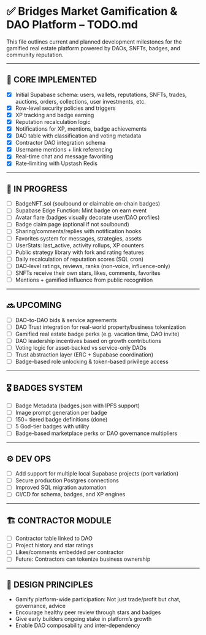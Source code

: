 # ✅ Bridges Market Gamification & DAO Platform – TODO.md

This file outlines current and planned development milestones for the gamified real estate platform powered by DAOs, SNFTs, badges, and community reputation.

---

## 🔧 CORE IMPLEMENTED

- [x] Initial Supabase schema: users, wallets, reputations, SNFTs, trades, auctions, orders, collections, user investments, etc.
- [x] Row-level security policies and triggers
- [x] XP tracking and badge earning
- [x] Reputation recalculation logic
- [x] Notifications for XP, mentions, badge achievements
- [x] DAO table with classification and voting metadata
- [x] Contractor DAO integration schema
- [x] Username mentions + link referencing
- [x] Real-time chat and message favoriting
- [x] Rate-limiting with Upstash Redis

---

## 🧠 IN PROGRESS

- [ ] BadgeNFT.sol (soulbound or claimable on-chain badges)
- [ ] Supabase Edge Function: Mint badge on earn event
- [ ] Avatar flare (badges visually decorate user/DAO profiles)
- [ ] Badge claim page (optional if not soulbound)
- [ ] Sharing/comments/replies with notification hooks
- [ ] Favorites system for messages, strategies, assets
- [ ] UserStats: last_active, activity rollups, XP counters
- [ ] Public strategy library with fork and rating features
- [ ] Daily recalculation of reputation scores (SQL cron)
- [ ] DAO-level ratings, reviews, ranks (non-voice, influence-only)
- [ ] SNFTs receive their own stars, likes, comments, favorites
- [ ] Mentions + gamified influence from public recognition

---

## 🔜 UPCOMING

- [ ] DAO-to-DAO bids & service agreements
- [ ] DAO Trust integration for real-world property/business tokenization
- [ ] Gamified real estate badge perks (e.g. vacation time, DAO invite)
- [ ] DAO leadership incentives based on growth contributions
- [ ] Voting logic for asset-backed vs service-only DAOs
- [ ] Trust abstraction layer (ERC + Supabase coordination)
- [ ] Badge-based role unlocking & token-based privilege access

---

## 🎖️ BADGES SYSTEM

- [ ] Badge Metadata (badges.json with IPFS support)
- [ ] Image prompt generation per badge
- [ ] 150+ tiered badge definitions (done)
- [ ] 5 God-tier badges with utility
- [ ] Badge-based marketplace perks or DAO governance multipliers

---

## ⚙️ DEV OPS

- [ ] Add support for multiple local Supabase projects (port variation)
- [ ] Secure production Postgres connections
- [ ] Improved SQL migration automation
- [ ] CI/CD for schema, badges, and XP engines

---

## 🏗 CONTRACTOR MODULE

- [ ] Contractor table linked to DAO
- [ ] Project history and star ratings
- [ ] Likes/comments embedded per contractor
- [ ] Future: Contractors can tokenize business ownership

---

## 🧭 DESIGN PRINCIPLES

- Gamify platform-wide participation: Not just trade/profit but chat, governance, advice
- Encourage healthy peer review through stars and badges
- Give early builders ongoing stake in platform’s growth
- Enable DAO composability and inter-dependency
